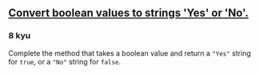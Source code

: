 <h2><a href=https://www.codewars.com/kata/53369039d7ab3ac506000467/train/javascript/67aa5f9221e4681a6ff1d9a9 target="_blank">Convert boolean values to strings 'Yes' or 'No'.</a></h2><h3>8 kyu</h3><p>Complete the method that takes a boolean value and return a <code>"Yes"</code> string for <code>true</code>, or a <code>"No"</code> string for <code>false</code>.</p>